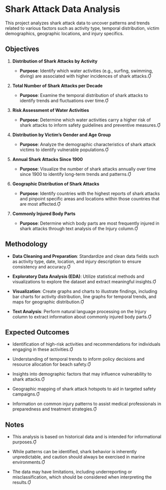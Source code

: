# Shark Attack Data Analysis

This project analyzes shark attack data to uncover patterns and trends related to various factors such as activity type, temporal distribution, victim demographics, geographic locations, and injury specifics.

## Objectives

1. **Distribution of Shark Attacks by Activity**

   - **Purpose**: Identify which water activities (e.g., surfing, swimming, diving) are associated with higher incidences of shark attacks.

2. **Total Number of Shark Attacks per Decade**

   - **Purpose**: Examine the temporal distribution of shark attacks to identify trends and fluctuations over time.

3. **Risk Assessment of Water Activities**

   - **Purpose**: Determine which water activities carry a higher risk of shark attacks to inform safety guidelines and preventive measures.

4. **Distribution by Victim’s Gender and Age Group**

   - **Purpose**: Analyze the demographic characteristics of shark attack victims to identify vulnerable populations.

5. **Annual Shark Attacks Since 1900**

   - **Purpose**: Visualize the number of shark attacks annually over time since 1900 to identify long-term trends and patterns.

6. **Geographic Distribution of Shark Attacks**

   - **Purpose**: Identify countries with the highest reports of shark attacks and pinpoint specific areas and locations within those countries that are most affected.

7. **Commonly Injured Body Parts**

   - **Purpose**: Determine which body parts are most frequently injured in shark attacks through text analysis of the Injury column.

## Methodology

- **Data Cleaning and Preparation**: Standardize and clean data fields such as activity type, date, location, and injury description to ensure consistency and accuracy.

- **Exploratory Data Analysis (EDA)**: Utilize statistical methods and visualizations to explore the dataset and extract meaningful insights.

- **Visualization**: Create graphs and charts to illustrate findings, including bar charts for activity distribution, line graphs for temporal trends, and maps for geographic distribution.

- **Text Analysis**: Perform natural language processing on the Injury column to extract information about commonly injured body parts.

## Expected Outcomes

- Identification of high-risk activities and recommendations for individuals engaging in these activities.

- Understanding of temporal trends to inform policy decisions and resource allocation for beach safety.

- Insights into demographic factors that may influence vulnerability to shark attacks.

- Geographic mapping of shark attack hotspots to aid in targeted safety campaigns.

- Information on common injury patterns to assist medical professionals in preparedness and treatment strategies.

## Notes

- This analysis is based on historical data and is intended for informational purposes.

- While patterns can be identified, shark behavior is inherently unpredictable, and caution should always be exercised in marine environments.

- The data may have limitations, including underreporting or misclassification, which should be considered when interpreting the results. 